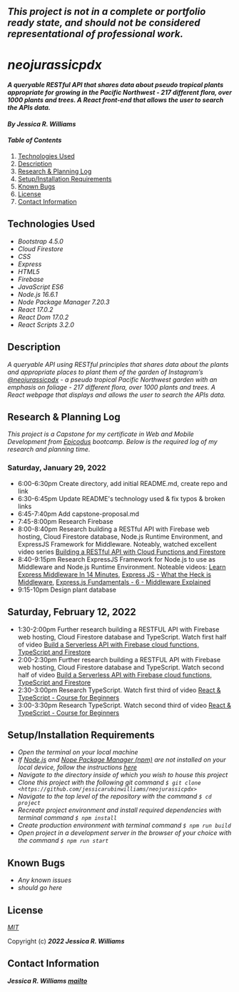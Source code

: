 ## _This project is not in a complete or portfolio ready state, and should not be considered representational of professional work._

# _neojurassicpdx_

#### _A queryable RESTful API that shares data about pseudo tropical plants appropriate for growing in the Pacific Northwest - 217 different flora, over 1000 plants and trees.  A React front-end that allows the user to search the APIs data._

#### _By **Jessica R. Williams**_

#### _Table of Contents_

<!-- 1. [Preview](#preview) -->
1. [Technologies Used](#technologies)
2. [Description](#description)
3. [Research & Planning Log](#planning)
4. [Setup/Installation Requirements](#setup)
5. [Known Bugs](#bugs)
6. [License](#license)
7. [Contact Information](#contact)

<!-- ## Preview <a id="preview"></a>

* _Direct your browser to a [live version](https://jessicarubinwilliams.github.io/project/index.html) on GitHub Pages._ -->

## Technologies Used <a id="technologies"></a>

* _Bootstrap 4.5.0_
* _Cloud Firestore_
* _CSS_
* _Express_
* _HTML5_
* _Firebase_
* _JavaScript ES6_
* _Node.js 16.6.1_
* _Node Package Manager 7.20.3_
* _React 17.0.2_
* _React Dom 17.0.2_
* _React Scripts 3.2.0_

## Description <a id="description"></a>

_A queryable API using RESTful principles that shares data about the plants and appropriate places to plant them of the garden of Instagram’s [@neojurassicpdx](https://www.instagram.com/neojurassicpdx/) - a pseudo tropical Pacific Northwest garden with an emphasis on foliage - 217 different flora, over 1000 plants and trees.  A React webpage that displays and allows the user to search the APIs data._

## Research & Planning Log <a id="planning"></a>

_This project is a Capstone for my certificate in Web and Mobile Development from [Epicodus](https://www.epicodus.com/) bootcamp. Below is the required log of my research and planning time._

### Saturday, January 29, 2022
* 6:00-6:30pm Create directory, add initial README.md, create repo and link
* 6:30-6:45pm Update README's technology used & fix typos & broken links
* 6:45-7:40pm Add capstone-proposal.md
* 7:45-8:00pm Research Firebase
* 8:00-8:40pm Research building a RESTful API with Firebase web hosting, Cloud Firestore database, Node.js Runtime Environment, and ExpressJS Framework for Middleware. Noteably, watched excellent video series [Building a RESTful API with Cloud Functions and Firestore](https://youtube.com/playlist?list=PLJetLDY7yKupm5WTx02ylh1I25rJLPvXe)
* 8:40-9:15pm Research ExpressJS Framework for Node.js to use as Middleware and Node.js Runtime Environment. Noteable videos: [Learn Express Middleware In 14 Minutes](https://youtu.be/lY6icfhap2o), [Express JS - What the Heck is Middleware](https://youtu.be/MIr1oxQ3pao), [Express.js Fundamentals - 6 - Middleware Explained](https://youtu.be/9HOem0amlyg)
* 9:15-10pm Design plant database

## Saturday, February 12, 2022
* 1:30-2:00pm Further research building a RESTFUL API with Firebase web hosting, Cloud Firestore database and TypeScript. Watch first half of video [Build a Serverless API with Firebase cloud functions, TypeScript and Firestore](https://www.youtube.com/watch?v=T8SZv6h2WbY)
* 2:00-2:30pm Further research building a RESTFUL API with Firebase web hosting, Cloud Firestore database and TypeScript. Watch second half of video [Build a Serverless API with Firebase cloud functions, TypeScript and Firestore](https://www.youtube.com/watch?v=T8SZv6h2WbY)
* 2:30-3:00pm Research TypeScript. Watch first third of video [React & TypeScript - Course for Beginners](https://www.youtube.com/watch?v=FJDVKeh7RJI)
* 3:00-3:30pm Research TypeScript. Watch second third of video [React & TypeScript - Course for Beginners](https://www.youtube.com/watch?v=FJDVKeh7RJI)

## Setup/Installation Requirements <a id="setup"></a>

* _Open the terminal on your local machine_
* _If [Node.js](https://nodejs.org/en/) and [Nope Package Manager (npm)](https://www.npmjs.com/) are not installed on your local device, follow the instructions [here](https://www.learnhowtoprogram.com/intermediate-javascript/getting-started-with-javascript/installing-node-js)_
* _Navigate to the directory inside of which you wish to house this project_
* _Clone this project with the following git command `$ git clone <https://github.com/jessicarubinwilliams/neojurassicpdx>`_
* _Navigate to the top level of the repository with the command `$ cd project`_
* _Recreate project environment and install required dependencies with terminal command `$ npm install`_
* _Create production environment with terminal command `$ npm run build`_
* _Open project in a development server in the browser of your choice with the command `$ npm run start`_

## Known Bugs <a id="bugs"></a>
* _Any known issues_
* _should go here_

## License <a id="license"></a>
*[MIT](https://choosealicense.com/licenses/mit/)*

Copyright (c) **_2022 Jessica R. Williams_**

## Contact Information <a id="contact"></a>
**_Jessica R. Williams [mailto](mailto:jessicarubinwilliams@gmail.com)_**